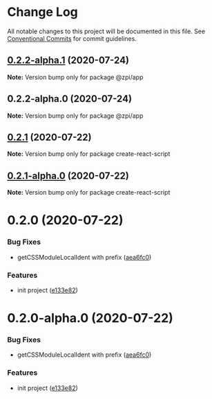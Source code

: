 # Change Log

All notable changes to this project will be documented in this file.
See [Conventional Commits](https://conventionalcommits.org) for commit guidelines.

## [0.2.2-alpha.1](https://github.com/cattuan/split-bill/compare/@zpi/app@0.2.2-alpha.0...@zpi/app@0.2.2-alpha.1) (2020-07-24)

**Note:** Version bump only for package @zpi/app





## 0.2.2-alpha.0 (2020-07-24)

**Note:** Version bump only for package @zpi/app





## [0.2.1](https://github.com/cattuan/split-bill/compare/create-react-script@0.2.0...create-react-script@0.2.1) (2020-07-22)

**Note:** Version bump only for package create-react-script





## [0.2.1-alpha.0](https://github.com/cattuan/split-bill/compare/create-react-script@0.2.0...create-react-script@0.2.1-alpha.0) (2020-07-22)

**Note:** Version bump only for package create-react-script





# 0.2.0 (2020-07-22)


### Bug Fixes

* getCSSModuleLocalIdent with prefix ([aea6fc0](https://github.com/cattuan/split-bill/commit/aea6fc06378c65a012b82f0e577c26370c91fe42))


### Features

* init project ([e133e82](https://github.com/cattuan/split-bill/commit/e133e820f44e1bc113c73d5b427c3296feaa12fc))





# 0.2.0-alpha.0 (2020-07-22)


### Bug Fixes

* getCSSModuleLocalIdent with prefix ([aea6fc0](https://github.com/cattuan/split-bill/commit/aea6fc06378c65a012b82f0e577c26370c91fe42))


### Features

* init project ([e133e82](https://github.com/cattuan/split-bill/commit/e133e820f44e1bc113c73d5b427c3296feaa12fc))
